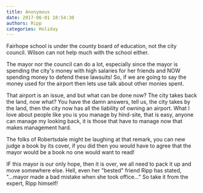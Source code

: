 ```yaml
---
title: Anonymous
date: 2017-06-01 18:54:30
authors: Ripp
categories: Holiday
---
```


 Fairhope school is under the county board of education, not the city council. Wilson can not help much with the school either.

The mayor nor the council can do a lot, especially since the mayor is spending the city's money with high salaries for her friends and NOW spending money to defend these lawsuits! So, if we are going to say the money used for the airport then lets use talk about other monies spent.

That airport is an issue, and but what can be done now? The city takes back the land, now what? You have the damn answers, tell us, the city takes by the land, then the city now has all the liability of owning an airport. What I love about people like you is you manage by hind-site, that is easy, anyone can manage my looking back, it is those that have to manage now that makes management hard.

The folks of Robertsdale might be laughing at that remark, you can new judge a book by its cover, if you did then you would have to agree that the mayor would be a book no one would want to read!

IF this mayor is our only hope, then it is over, we all need to pack it up and move somewhere else. Hell, even her "bested" friend Ripp has stated, "...mayor made a bad mistake when she took office..." So take it from the expert, Ripp himself!
